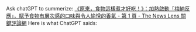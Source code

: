 

Ask chatGPT to summerize: 
 [《原來，食物這樣煮才好吃！》：加熱啟動「梅納反應」，賦予食物有層次感的口味與令人愉悅的香氣 - 第 1 頁 - The News Lens 關鍵評論網](https://www.thenewslens.com/article/152712)
Here is what ChatGPT saids:
